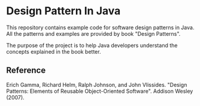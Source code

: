# Design Pattern In Java
This repository contains example code for software design patterns in Java. All the patterns and examples are provided by book "Design Patterns". 

The purpose of the project is to help Java developers understand the concepts explained in the book better.

## Reference
Erich Gamma, Richard Helm, Ralph Johnson, and John Vlissides. "Design Patterns: Elements of Reusable Object-Oriented Software". Addison Wesley (2007).
